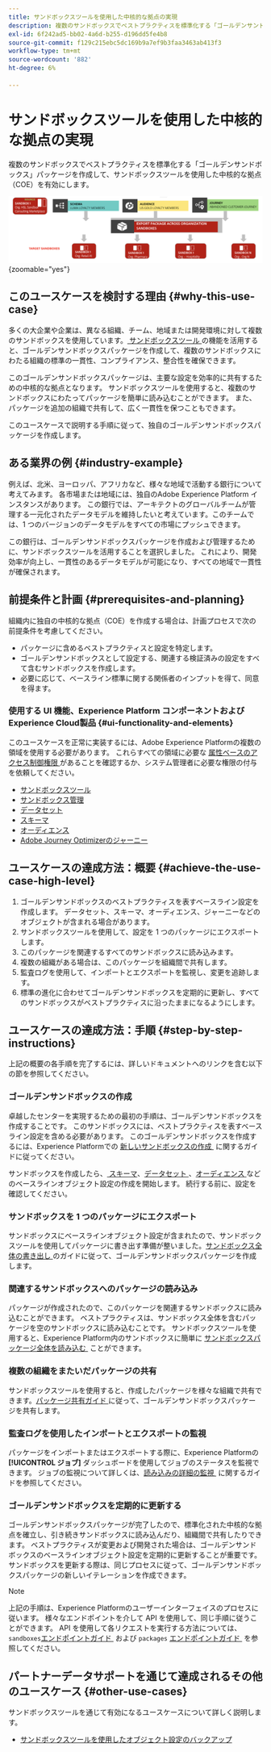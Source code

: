 ```yaml
---
title: サンドボックスツールを使用した中核的な拠点の実現
description: 複数のサンドボックスでベストプラクティスを標準化する「ゴールデンサンドボックス」パッケージを作成して、サンドボックスツールを使用した中核的な拠点（COE）を有効にします。
exl-id: 6f242ad5-bb02-4a6d-b255-d196dd5fe4b8
source-git-commit: f129c215ebc5dc169b9a7ef9b3faa3463ab413f3
workflow-type: tm+mt
source-wordcount: '882'
ht-degree: 6%

---
```


# サンドボックスツールを使用した中核的な拠点の実現

複数のサンドボックスでベストプラクティスを標準化する「ゴールデンサンドボックス」パッケージを作成して、サンドボックスツールを使用した中核的な拠点（COE）を有効にします。

![&#x200B; 異なる組織間でのパッケージの書き出しの概要 &#x200B;](../images/use-cases/packages-across-orgs.png){zoomable="yes"}

## このユースケースを検討する理由 {#why-this-use-case}

多くの大企業や企業は、異なる組織、チーム、地域または開発環境に対して複数のサンドボックスを使用しています。 [&#x200B; サンドボックスツール &#x200B;](../ui/sandbox-tooling.md) の機能を活用すると、ゴールデンサンドボックスパッケージを作成して、複数のサンドボックスにわたる組織の標準の一貫性、コンプライアンス、整合性を確保できます。

このゴールデンサンドボックスパッケージは、主要な設定を効率的に共有するための中核的な拠点となります。 サンドボックスツールを使用すると、複数のサンドボックスにわたってパッケージを簡単に読み込むことができます。 また、パッケージを追加の組織で共有して、広く一貫性を保つこともできます。

このユースケースで説明する手順に従って、独自のゴールデンサンドボックスパッケージを作成します。

## ある業界の例 {#industry-example}

例えば、北米、ヨーロッパ、アフリカなど、様々な地域で活動する銀行について考えてみます。 各市場または地域には、独自のAdobe Experience Platform インスタンスがあります。 この銀行では、アーキテクトのグローバルチームが管理する一元化されたデータモデルを維持したいと考えています。このチームでは、1 つのバージョンのデータモデルをすべての市場にプッシュできます。

この銀行は、ゴールデンサンドボックスパッケージを作成および管理するために、サンドボックスツールを活用することを選択しました。 これにより、開発効率が向上し、一貫性のあるデータモデルが可能になり、すべての地域で一貫性が確保されます。

## 前提条件と計画 {#prerequisites-and-planning}

組織内に独自の中核的な拠点（COE）を作成する場合は、計画プロセスで次の前提条件を考慮してください。

- パッケージに含めるベストプラクティスと設定を特定します。
- ゴールデンサンドボックスとして設定する、関連する検証済みの設定をすべて含むサンドボックスを作成します。
- 必要に応じて、ベースライン標準に関する関係者のインプットを得て、同意を得ます。

### 使用する UI 機能、Experience Platform コンポーネントおよびExperience Cloud製品 {#ui-functionality-and-elements}

このユースケースを正常に実装するには、Adobe Experience Platformの複数の領域を使用する必要があります。 これらすべての領域に必要な [&#x200B; 属性ベースのアクセス制御権限 &#x200B;](../../access-control/abac/overview.md) があることを確認するか、システム管理者に必要な権限の付与を依頼してください。

- [サンドボックスツール](../ui/sandbox-tooling.md)
- [サンドボックス管理](../ui/user-guide.md)
- [データセット](../../catalog/datasets/overview.md)
- [スキーマ](../../xdm//home.md)
- [オーディエンス](../../segmentation/home.md)
- [Adobe Journey Optimizerのジャーニー](https://experienceleague.adobe.com/ja/docs/journey-optimizer/using/orchestrate-journeys/journey)

## ユースケースの達成方法：概要 {#achieve-the-use-case-high-level}

1. ゴールデンサンドボックスのベストプラクティスを表すベースライン設定を作成します。 データセット、スキーマ、オーディエンス、ジャーニーなどのオブジェクトが含まれる場合があります。
2. サンドボックスツールを使用して、設定を 1 つのパッケージにエクスポートします。
3. このパッケージを関連するすべてのサンドボックスに読み込みます。
4. 複数の組織がある場合は、このパッケージを組織間で共有します。
5. 監査ログを使用して、インポートとエクスポートを監視し、変更を追跡します。
6. 標準の進化に合わせてゴールデンサンドボックスを定期的に更新し、すべてのサンドボックスがベストプラクティスに沿ったままになるようにします。

## ユースケースの達成方法：手順 {#step-by-step-instructions}

上記の概要の各手順を完了するには、詳しいドキュメントへのリンクを含む以下の節を参照してください。

### ゴールデンサンドボックスの作成

卓越したセンターを実現するための最初の手順は、ゴールデンサンドボックスを作成することです。 このサンドボックスには、ベストプラクティスを表すベースライン設定を含める必要があります。 このゴールデンサンドボックスを作成するには、Experience Platformでの [&#x200B; 新しいサンドボックスの作成 &#x200B;](../ui/user-guide.md#create-a-new-sandbox) に関するガイドに従ってください。

サンドボックスを作成したら、[&#x200B; スキーマ &#x200B;](../../xdm/ui/resources/schemas.md#create-a-new-schema)、[&#x200B; データセット &#x200B;](../../catalog/datasets/user-guide.md#create-a-dataset)、[&#x200B; オーディエンス &#x200B;](../../segmentation/ui/segment-builder.md) などのベースラインオブジェクト設定の作成を開始します。 続行する前に、設定を確認してください。

### サンドボックスを 1 つのパッケージにエクスポート

サンドボックスにベースラインオブジェクト設定が含まれたので、サンドボックスツールを使用してパッケージに書き出す準備が整いました。 [&#x200B; サンドボックス全体の書き出し &#x200B;](../ui/sandbox-tooling.md#export-an-entire-sandbox) のガイドに従って、ゴールデンサンドボックスパッケージを作成します。

### 関連するサンドボックスへのパッケージの読み込み

パッケージが作成されたので、このパッケージを関連するサンドボックスに読み込むことができます。 ベストプラクティスは、サンドボックス全体を含むパッケージを空のサンドボックスに読み込むことです。 サンドボックスツールを使用すると、Experience Platform内のサンドボックスに簡単に [&#x200B; サンドボックスパッケージ全体を読み込む &#x200B;](../../sandboxes/ui/sandbox-tooling.md#import-the-entire-sandbox-package) ことができます。

### 複数の組織をまたいだパッケージの共有

サンドボックスツールを使用すると、作成したパッケージを様々な組織で共有できます。 [&#x200B; パッケージ共有ガイド &#x200B;](../../sandboxes/ui/sharing-packages-across-orgs.md) に従って、ゴールデンサンドボックスパッケージを共有します。

### 監査ログを使用したインポートとエクスポートの監視

パッケージをインポートまたはエクスポートする際に、Experience Platformの **[!UICONTROL ジョブ]** ダッシュボードを使用してジョブのステータスを監視できます。 ジョブの監視について詳しくは、[&#x200B; 読み込みの詳細の監視 &#x200B;](../../sandboxes/ui/sandbox-tooling.md#monitor-import-details) に関するガイドを参照してください。

### ゴールデンサンドボックスを定期的に更新する

ゴールデンサンドボックスパッケージが完了したので、標準化された中核的な拠点を確立し、引き続きサンドボックスに読み込んだり、組織間で共有したりできます。 ベストプラクティスが変更および開発された場合は、ゴールデンサンドボックスのベースラインオブジェクト設定を定期的に更新することが重要です。 サンドボックスを更新する際は、同じプロセスに従って、ゴールデンサンドボックスパッケージの新しいイテレーションを作成できます。

>[!NOTE]
>
> 上記の手順は、Experience Platformのユーザーインターフェイスのプロセスに従います。 様々なエンドポイントを介して API を使用して、同じ手順に従うことができます。 API を使用して各リクエストを実行する方法については、`sandboxes` [&#x200B; エンドポイントガイド &#x200B;](https://experienceleague.adobe.com/ja/docs/experience-platform/sandbox/api/sandboxes#create) および `packages` [&#x200B; エンドポイントガイド &#x200B;](https://experienceleague.adobe.com/ja/docs/experience-platform/sandbox/sandbox-tooling-api/packages) を参照してください。

## パートナーデータサポートを通じて達成されるその他のユースケース {#other-use-cases}

サンドボックスツールを通じて有効になるユースケースについて詳しく説明します。

- [サンドボックスツールを使用したオブジェクト設定のバックアップ](./backup-object-configuration.md)
